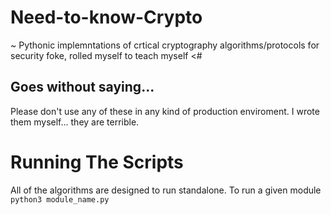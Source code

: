 # Need-to-know-Crypto
~ Pythonic implemntations of crtical cryptography algorithms/protocols for security foke, rolled myself to teach myself <# 

## Goes without saying...

Please don't use any of these in any kind of production enviroment. I wrote them myself... they are terrible.



# Running The Scripts

All of the algorithms are designed to run standalone. To run a given module `python3 module_name.py`
